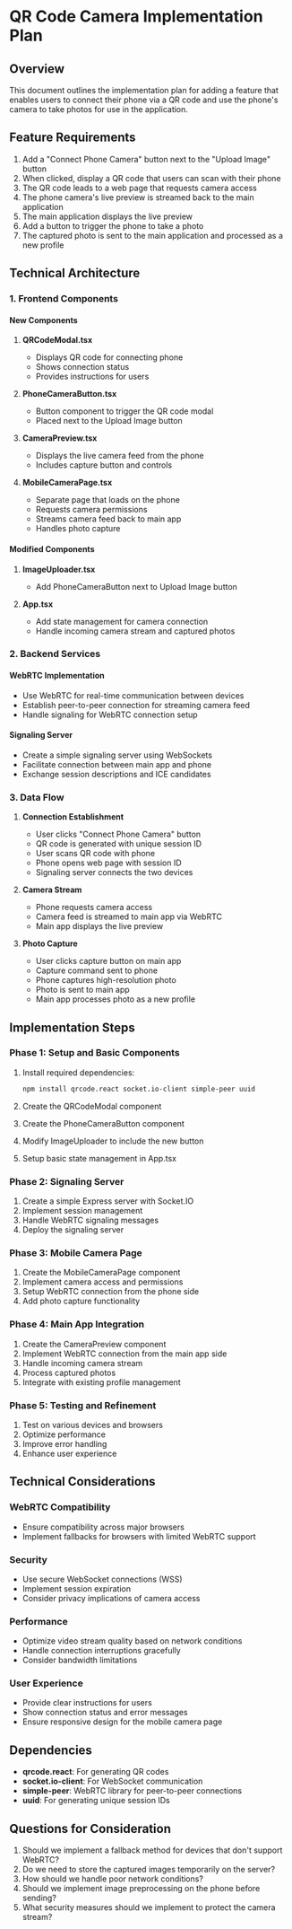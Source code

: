 # QR Code Camera Implementation Plan

## Overview

This document outlines the implementation plan for adding a feature that enables users to connect their phone via a QR code and use the phone's camera to take photos for use in the application.

## Feature Requirements

1. Add a "Connect Phone Camera" button next to the "Upload Image" button
2. When clicked, display a QR code that users can scan with their phone
3. The QR code leads to a web page that requests camera access
4. The phone camera's live preview is streamed back to the main application
5. The main application displays the live preview
6. Add a button to trigger the phone to take a photo
7. The captured photo is sent to the main application and processed as a new profile

## Technical Architecture

### 1. Frontend Components

#### New Components
1. **QRCodeModal.tsx**
   - Displays QR code for connecting phone
   - Shows connection status
   - Provides instructions for users

2. **PhoneCameraButton.tsx**
   - Button component to trigger the QR code modal
   - Placed next to the Upload Image button

3. **CameraPreview.tsx**
   - Displays the live camera feed from the phone
   - Includes capture button and controls

4. **MobileCameraPage.tsx**
   - Separate page that loads on the phone
   - Requests camera permissions
   - Streams camera feed back to main app
   - Handles photo capture

#### Modified Components
1. **ImageUploader.tsx**
   - Add PhoneCameraButton next to Upload Image button

2. **App.tsx**
   - Add state management for camera connection
   - Handle incoming camera stream and captured photos

### 2. Backend Services

#### WebRTC Implementation
- Use WebRTC for real-time communication between devices
- Establish peer-to-peer connection for streaming camera feed
- Handle signaling for WebRTC connection setup

#### Signaling Server
- Create a simple signaling server using WebSockets
- Facilitate connection between main app and phone
- Exchange session descriptions and ICE candidates

### 3. Data Flow

1. **Connection Establishment**
   - User clicks "Connect Phone Camera" button
   - QR code is generated with unique session ID
   - User scans QR code with phone
   - Phone opens web page with session ID
   - Signaling server connects the two devices

2. **Camera Stream**
   - Phone requests camera access
   - Camera feed is streamed to main app via WebRTC
   - Main app displays the live preview

3. **Photo Capture**
   - User clicks capture button on main app
   - Capture command sent to phone
   - Phone captures high-resolution photo
   - Photo is sent to main app
   - Main app processes photo as a new profile

## Implementation Steps

### Phase 1: Setup and Basic Components

1. Install required dependencies:
   ```bash
   npm install qrcode.react socket.io-client simple-peer uuid
   ```

2. Create the QRCodeModal component
3. Create the PhoneCameraButton component
4. Modify ImageUploader to include the new button
5. Setup basic state management in App.tsx

### Phase 2: Signaling Server

1. Create a simple Express server with Socket.IO
2. Implement session management
3. Handle WebRTC signaling messages
4. Deploy the signaling server

### Phase 3: Mobile Camera Page

1. Create the MobileCameraPage component
2. Implement camera access and permissions
3. Setup WebRTC connection from the phone side
4. Add photo capture functionality

### Phase 4: Main App Integration

1. Create the CameraPreview component
2. Implement WebRTC connection from the main app side
3. Handle incoming camera stream
4. Process captured photos
5. Integrate with existing profile management

### Phase 5: Testing and Refinement

1. Test on various devices and browsers
2. Optimize performance
3. Improve error handling
4. Enhance user experience

## Technical Considerations

### WebRTC Compatibility
- Ensure compatibility across major browsers
- Implement fallbacks for browsers with limited WebRTC support

### Security
- Use secure WebSocket connections (WSS)
- Implement session expiration
- Consider privacy implications of camera access

### Performance
- Optimize video stream quality based on network conditions
- Handle connection interruptions gracefully
- Consider bandwidth limitations

### User Experience
- Provide clear instructions for users
- Show connection status and error messages
- Ensure responsive design for the mobile camera page

## Dependencies

- **qrcode.react**: For generating QR codes
- **socket.io-client**: For WebSocket communication
- **simple-peer**: WebRTC library for peer-to-peer connections
- **uuid**: For generating unique session IDs

## Questions for Consideration

1. Should we implement a fallback method for devices that don't support WebRTC?
2. Do we need to store the captured images temporarily on the server?
3. How should we handle poor network conditions?
4. Should we implement image preprocessing on the phone before sending?
5. What security measures should we implement to protect the camera stream? 